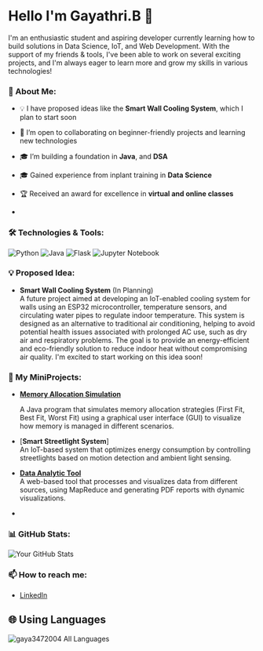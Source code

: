 # Hello I'm Gayathri.B 👋

I'm an enthusiastic student and aspiring developer currently learning how to build solutions in Data Science, IoT, and Web Development. With the support of  my friends & tools, I've been able to work on several exciting projects, and I'm always eager to learn more and grow my skills in various technologies!

### 🚀 About Me:

- 💡 I have proposed ideas like the **Smart Wall Cooling System**, which I plan to start soon
- 🤝 I’m open to collaborating on beginner-friendly projects and learning new technologies
- 🎓 I’m building a foundation in **Java**, and **DSA**
- 🎓 Gained experience from inplant training in **Data Science**
- 🏆 Received an award for excellence in **virtual and online classes**

- 
### 🛠️ Technologies & Tools:
![Python](https://img.shields.io/badge/-Python-3776AB?logo=python&logoColor=white) 
![Java](https://img.shields.io/badge/-Java-007396?logo=java&logoColor=white) 
![Flask](https://img.shields.io/badge/-Flask-000000?logo=flask&logoColor=white) 
![Jupyter Notebook](https://img.shields.io/badge/-Jupyter%20Notebook-F37626?logo=jupyter&logoColor=white)


### 💡 Proposed Idea:

- **Smart Wall Cooling System** (In Planning)  
 A future project aimed at developing an IoT-enabled cooling system for walls using an ESP32 microcontroller, temperature sensors, and circulating water pipes to regulate indoor temperature. This system is designed as an alternative to traditional air conditioning, helping to avoid potential health issues associated with prolonged AC use, such as dry air and respiratory problems. The goal is to provide an energy-efficient and eco-friendly solution to reduce indoor heat without compromising air quality. I'm excited to start working on this idea soon!


### 🌟 My MiniProjects:

- [**Memory Allocation Simulation**](https://github.com/gaya3472004/Memory-Simulation-using-Java/tree/main)

  A Java program that simulates memory allocation strategies (First Fit, Best Fit, Worst Fit) using a graphical user interface (GUI) to visualize how memory is managed in different scenarios.

- [**Smart Streetlight System**]  
  An IoT-based system that optimizes energy consumption by controlling streetlights based on motion detection and ambient light sensing.

- [**Data Analytic Tool**](https://github.com/gaya3472004/DataAnalyticTool/tree/main)  
  A web-based tool that processes and visualizes data from different sources, using MapReduce and generating PDF reports with dynamic visualizations.

-

### 📊 GitHub Stats:
![Your GitHub Stats](https://github-readme-stats.vercel.app/api?username=gaya3472004&show_icons=true&theme=radical)

### 📫 How to reach me:
- [LinkedIn](https://www.linkedin.com/in/gayathri-b-119a15257?lipi=urn%3Ali%3Apage%3Ad_flagship3_profile_view_base_contact_details%3BzT0A%2F3YhSvi8TiHGvJWZdg%3D%3D)

## 🌐 Using Languages
![gaya3472004 All Languages](https://github-readme-stats.vercel.app/api/languages/?username=gaya3472004&theme=radical&show_icons=true&hide_border=false&layout=compact)
